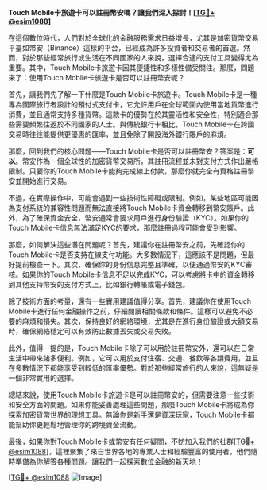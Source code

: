 **Touch Mobile卡旅遊卡可以註冊幣安嗎？讓我們深入探討！[[TG💪+ @esim1088](https://t.me/s/esim1088)]**

在這個數位時代，人們對於全球化的金融服務需求日益增長，尤其是加密貨幣交易平臺如幣安（Binance）這樣的平台，已經成為許多投資者和交易者的首選。然而，對於那些經常旅行或生活在不同國家的人來說，選擇合適的支付工具變得尤為重要。其中，Touch Mobile卡旅遊卡因其便捷性和多樣性備受關注。那麼，問題來了：使用Touch Mobile卡旅遊卡是否可以註冊幣安呢？

首先，讓我們先了解一下什麼是Touch Mobile卡旅遊卡。Touch Mobile卡是一種專為國際旅行者設計的預付式支付卡，它允許用戶在全球範圍內使用當地貨幣進行消費，並且通常支持多種貨幣。這款卡的優勢在於其靈活性和安全性，特別適合那些需要頻繁往返於不同國家的人士。與傳統銀行卡相比，Touch Mobile卡在跨國交易時往往能提供更優惠的匯率，並且免除了開設海外銀行賬戶的麻煩。

那麼，回到我們的核心問題——Touch Mobile卡是否可以註冊幣安？答案是：**可以**。幣安作為一個全球性的加密貨幣交易所，其註冊流程並未對支付方式作出嚴格限制。只要你的Touch Mobile卡能夠完成線上付款，那麼你就完全有資格註冊幣安並開始進行交易。

不過，在實際操作中，可能會遇到一些技術性障礙或限制。例如，某些地區可能因為支付系統的兼容性問題而無法直接將Touch Mobile卡資金轉移到幣安賬戶。此外，為了確保資金安全，幣安通常會要求用戶進行身份驗證（KYC）。如果你的Touch Mobile卡信息無法滿足KYC的要求，那麼註冊過程可能會受到影響。

那麼，如何解決這些潛在問題呢？首先，建議你在註冊幣安之前，先確認你的Touch Mobile卡是否支持在線支付功能。大多數情況下，這應該不是問題，但最好提前檢查一下。其次，確保你的身份信息完整且準確，以便通過幣安的KYC審核。如果你的Touch Mobile卡信息不足以完成KYC，可以考慮將卡中的資金轉移到其他支持幣安的支付方式上，比如銀行轉賬或電子錢包。

除了技術方面的考量，還有一些實用建議值得分享。首先，建議你在使用Touch Mobile卡進行任何金融操作之前，仔細閱讀相關條款和條件。這樣可以避免不必要的麻煩和損失。其次，保持良好的網絡環境，尤其是在進行身份驗證或大額交易時，確保網絡穩定可以有效防止數據丟失或交易失敗。

此外，值得一提的是，Touch Mobile卡除了可以用於註冊幣安外，還可以在日常生活中帶來諸多便利。例如，它可以用於支付住宿、交通、餐飲等各類費用，並且在多數情況下都能享受到較低的匯率優勢。對於那些經常旅行的人來說，這無疑是一個非常實用的選擇。

總結來說，使用Touch Mobile卡旅遊卡是可以註冊幣安的，但需要注意一些技術和安全方面的問題。如果你能妥善處理這些問題，那麼Touch Mobile卡將成為你探索加密貨幣世界的理想工具。無論你是新手還是資深玩家，Touch Mobile卡都能幫助你更輕鬆地管理你的跨境資金流動。

最後，如果你對Touch Mobile卡或幣安有任何疑問，不妨加入我們的社群[[TG💪+ @esim1088](https://t.me/s/esim1088)]，這裡聚集了來自世界各地的專業人士和經驗豐富的使用者，他們隨時準備為你解答各種問題。讓我們一起探索數位金融的新天地！

[[TG💪+ @esim1088](https://t.me/s/esim1088) ![Image](https://i.postimg.cc/4NQfJmqS/Snipaste-2025-05-13-00-14-12.png)]